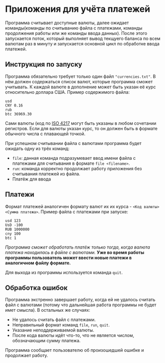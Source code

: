 # Приложения для учёта платежей
Программа считывает доступные валюты, далее ожидает команды(команды по считыванию файла с платежами, команды продолжения работы или же команды ввода данных). После этого запускается поток, который выполняет вывод текщуего баланса по всем валютам раз в минуту и запускается основной цикл по обработке ввода платежей.

## Инструкция по запуску
Программа обязательно требует только один файл `"currencies.txt"`. В нём должен содержаться список валют, которые программа сможет учитывать. К каждой валюте в дополнение может быть указан её курс относительно доллара США.
Пример содержимого файла:

	usd
	CNY 0.16
	rub
	btc 36969.30

Сами валюты (код по [ISO 4217](https://ru.wikipedia.org/wiki/ISO_4217) могут быть указаны в любом сочетании регистров. Если для валюты указан курс, то он должен быть в формате обычного числа с плавающей точкой.

При успешном считывании файла с валютами программа будет ожидать одну из трёх команд:
* `file`: данная команда подразумевает ввод имени файла с платежами для считывания в формате `file <filename>`.
* `run`: команда корректно продолжает работу приложения без считывания платежей из файла.
* Платёж для ввода

## Платежи 
Формат платежей аналогичен формату валют их их курса - `<Код валюты> <Сумма платежа>`. 
Пример файла с платежами при запуске:

	usd 123
	UsD -100
	RUB 1000000
	cny 100
	btc 1

*Программа сможет обработать платёж только тогда, когда валюта платежа находилась в файле с валютами.*
**Уже во время работы программы пользователь может ввести новые платежи в аналогичном файлу формате.**

Для выхода из программы используется команда `quit`.

## Обработка ошибок
Программа экстренно завершает работу, когда ей не удалось считать файл с валютами (потому что дальнейшая работа программы не будет имет смысла). В остальных же случаях:
* Не удалось считать файл с платежами.
* Неправильный формат команд `file`, `run`, `quit`.
* Указание неподдерживаемой валюты.
* После кода валюты идёт что-то, что не является числом, обозначающим сумму платежа.

Программа сообщает пользователю об произошедшей ошибке и продолжает работу.

